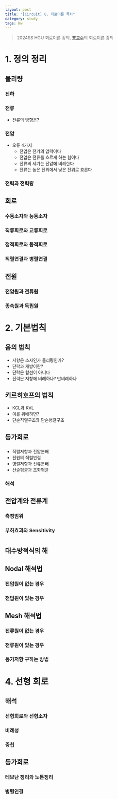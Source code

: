 ```yaml
---
layout: post
title: "[Circuit] 0. 회로이론 목차"
category: study
tags: hw
---
```


> 2024SS HGU 회로이론 강의, [뽕교수]의 회로이론 강의

# 1. 정의 정리
## 물리량
### 전하
### 전류
* 전류의 방향은?
### 전압
* 오류 4가지
    - 전압은 전기의 압력이다
    - 전압은 전류를 흐르게 하는 힘이다
    - 전류의 세기는 전압에 비례한다
    - 전류는 높은 전위에서 낮은 전위로 흐른다
### 전력과 전력량

## 회로
### 수동소자와 능동소자
### 직류회로와 교류회로
### 정적회로와 동적회로
### 직렬연결과 병렬연결

## 전원
### 전압원과 전류원
### 종속원과 독립원

# 2. 기본법칙
## 옴의 법칙
* 저항은 소자인가 물리량인가?
* 단락과 개방이란?
* 단락은 합선이 아니다
* 전력은 저항에 비례하나? 반비례하나
## 키르히호프의 법칙
* KCL과 KVL
* 이를 위배하면?
* 단순직렬구조와 단순병렬구조
## 등가회로
### 
* 직렬저항과 전압분배
* 전원의 직렬연결
* 병렬저항과 전류분배
* 산술평균과 조화평균
### 해석
###

## 전압계와 전류계
### 측정범위
### 부하효과와 Sensitivity

# 
## 대수방적식의 해
## Nodal 해석법
### 전압원이 없는 경우
### 전압원이 있는 경우
## Mesh 해석법
### 전류원이 없는 경우
### 전류원이 있는 경우
### 등가저항 구하는 방법

# 4. 선형 회로
## 해석
### 선형회로와 선형소자
### 비례성
### 중첩
## 등가회로
### 테브난 정리와 노튼정리
### 병렬연결



<!-- Links -->
[뽕교수]: https://youtube.com/playlist?list=PL4mqT4nB0TyA4K1BcxGJTP3izKWlN_7Eh&si=OQAmnGDBhNtx30PH